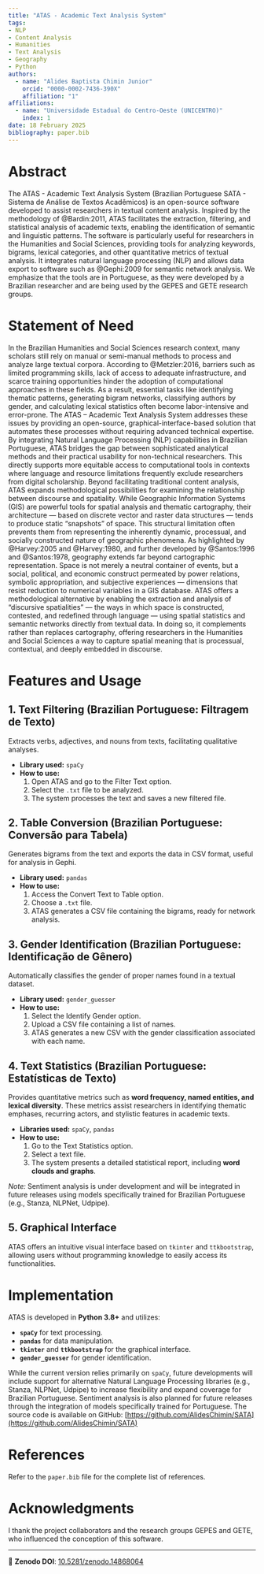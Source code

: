 ```yaml
---
title: "ATAS - Academic Text Analysis System"
tags:
- NLP
- Content Analysis
- Humanities
- Text Analysis
- Geography
- Python
authors:
  - name: "Alides Baptista Chimin Junior"
    orcid: "0000-0002-7436-390X"
    affiliation: "1"
affiliations:
  - name: "Universidade Estadual do Centro-Oeste (UNICENTRO)"
    index: 1
date: 18 February 2025
bibliography: paper.bib
---
```


# Abstract

The ATAS - Academic Text Analysis System (Brazilian Portuguese SATA - Sistema de Análise de Textos Acadêmicos) is an open-source software developed to assist researchers in textual content analysis. Inspired by the methodology of @Bardin:2011, ATAS facilitates the extraction, filtering, and statistical analysis of academic texts, enabling the identification of semantic and linguistic patterns.
The software is particularly useful for researchers in the Humanities and Social Sciences, providing tools for analyzing keywords, bigrams, lexical categories, and other quantitative metrics of textual analysis. It integrates natural language processing (NLP) and allows data export to software such as @Gephi:2009 for semantic network analysis.
We emphasize that the tools are in Portuguese, as they were developed by a Brazilian researcher and are being used by the GEPES and GETE research groups.

# Statement of Need

In the Brazilian Humanities and Social Sciences research context, many scholars still rely on manual or semi-manual methods to process and analyze large textual corpora. According to @Metzler:2016, barriers such as limited programming skills, lack of access to adequate infrastructure, and scarce training opportunities hinder the adoption of computational approaches in these fields. As a result, essential tasks like identifying thematic patterns, generating bigram networks, classifying authors by gender, and calculating lexical statistics often become labor-intensive and error-prone.
The ATAS – Academic Text Analysis System addresses these issues by providing an open-source, graphical-interface-based solution that automates these processes without requiring advanced technical expertise. By integrating Natural Language Processing (NLP) capabilities in Brazilian Portuguese, ATAS bridges the gap between sophisticated analytical methods and their practical usability for non-technical researchers. This directly supports more equitable access to computational tools in contexts where language and resource limitations frequently exclude researchers from digital scholarship.
Beyond facilitating traditional content analysis, ATAS expands methodological possibilities for examining the relationship between discourse and spatiality. While Geographic Information Systems (GIS) are powerful tools for spatial analysis and thematic cartography, their architecture — based on discrete vector and raster data structures — tends to produce static “snapshots” of space. This structural limitation often prevents them from representing the inherently dynamic, processual, and socially constructed nature of geographic phenomena.
As highlighted by @Harvey:2005 and @Harvey:1980, and further developed by @Santos:1996 and @Santos:1978, geography extends far beyond cartographic representation. Space is not merely a neutral container of events, but a social, political, and economic construct permeated by power relations, symbolic appropriation, and subjective experiences — dimensions that resist reduction to numerical variables in a GIS database.
ATAS offers a methodological alternative by enabling the extraction and analysis of “discursive spatialities” — the ways in which space is constructed, contested, and redefined through language — using spatial statistics and semantic networks directly from textual data. In doing so, it complements rather than replaces cartography, offering researchers in the Humanities and Social Sciences a way to capture spatial meaning that is processual, contextual, and deeply embedded in discourse.

# Features and Usage

## 1. Text Filtering (Brazilian Portuguese: Filtragem de Texto)

Extracts verbs, adjectives, and nouns from texts, facilitating qualitative analyses.

- **Library used:** `spaCy`
- **How to use:**
  1. Open ATAS and go to the Filter Text option.
  2. Select the `.txt` file to be analyzed.
  3. The system processes the text and saves a new filtered file.

## 2. Table Conversion (Brazilian Portuguese: Conversão para Tabela)

Generates bigrams from the text and exports the data in CSV format, useful for analysis in Gephi.

- **Library used:** `pandas`
- **How to use:**
  1. Access the Convert Text to Table option.
  2. Choose a `.txt` file.
  3. ATAS generates a CSV file containing the bigrams, ready for network analysis.

## 3. Gender Identification (Brazilian Portuguese: Identificação de Gênero)

Automatically classifies the gender of proper names found in a textual dataset.

- **Library used:** `gender_guesser`
- **How to use:**
  1. Select the Identify Gender option.
  2. Upload a CSV file containing a list of names.
  3. ATAS generates a new CSV with the gender classification associated with each name.

## 4. Text Statistics (Brazilian Portuguese: Estatísticas de Texto)

Provides quantitative metrics such as **word frequency, named entities, and lexical diversity**. These metrics assist researchers in identifying thematic emphases, recurring actors, and stylistic features in academic texts.

- **Libraries used:** `spaCy`, `pandas`
- **How to use:**
  1. Go to the Text Statistics option.
  2. Select a text file.
  3. The system presents a detailed statistical report, including **word clouds and graphs**.

*Note:* Sentiment analysis is under development and will be integrated in future releases using models specifically trained for Brazilian Portuguese (e.g., Stanza, NLPNet, Udpipe).

## 5. Graphical Interface

ATAS offers an intuitive visual interface based on `tkinter` and `ttkbootstrap`, allowing users without programming knowledge to easily access its functionalities.

# Implementation

ATAS is developed in **Python 3.8+** and utilizes:

- **`spaCy`** for text processing.
- **`pandas`** for data manipulation.
- **`tkinter`** and **`ttkbootstrap`** for the graphical interface.
- **`gender_guesser`** for gender identification.

While the current version relies primarily on `spaCy`, future developments will include support for alternative Natural Language Processing libraries (e.g., Stanza, NLPNet, Udpipe) to increase flexibility and expand coverage for Brazilian Portuguese. Sentiment analysis is also planned for future releases through the integration of models specifically trained for Portuguese.
The source code is available on GitHub: [https://github.com/AlidesChimin/SATA](https://github.com/AlidesChimin/SATA)

# References

Refer to the `paper.bib` file for the complete list of references.

# Acknowledgments

I thank the project collaborators and the research groups GEPES and GETE, who influenced the conception of this software.

---

🔗 **Zenodo DOI**: [10.5281/zenodo.14868064](https://doi.org/10.5281/zenodo.14868064)
